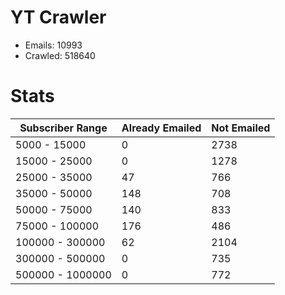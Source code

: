 # YT Crawler
- Emails: 10993
- Crawled: 518640

# Stats
| Subscriber Range  | Already Emailed | Not Emailed |
|-------|-------|-------|
| 5000 - 15000 | 0 | 2738 |
| 15000 - 25000 | 0 | 1278 |
| 25000 - 35000 | 47 | 766 |
| 35000 - 50000 | 148 | 708 |
| 50000 - 75000 | 140 | 833 |
| 75000 - 100000 | 176 | 486 |
| 100000 - 300000 | 62 | 2104 |
| 300000 - 500000 | 0 | 735 |
| 500000 - 1000000 | 0 | 772 |

